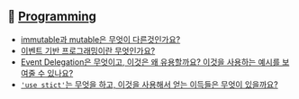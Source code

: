 ## 🚩 [Programming](https://github.com/2ssue/common_questions_for_JS_Developer/tree/master/Programming)

- [immutable과 mutable은 무엇이 다른것인가요?](./12_immutable&mutable.md)
- [이벤트 기반 프로그래밍이란 무엇인가요?](./19_event-driven_programming.md)
- [Event Delegation은 무엇이고, 이것은 왜 유용할까요? 이것을 사용하는 예시를 보여줄 수 있나요?](./event_delegation.md)
- [`'use stict'`는 무엇을 하고, 이것을 사용해서 얻는 이득들은 무엇이 있을까요?](./use_strict.md)